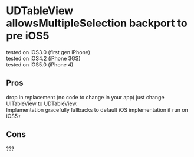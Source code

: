 UDTableView allowsMultipleSelection backport to pre iOS5
=========

tested on iOS3.0 (first gen iPhone)<br />
tested on iOS4.2 (iPhone 3GS)<br />
tested on iOS5.0 (iPhone 4)

Pros
----------
drop in replacement (no code to change in your app) just change UITableView to UDTableView. <br />
Implamentation gracefully fallbacks to default iOS implementation if run on iOS5+

Cons
----------
???
